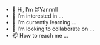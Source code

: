- 👋 Hi, I’m @Yannnll
- 👀 I’m interested in ...
- 🌱 I’m currently learning ...
- 💞️ I’m looking to collaborate on ...
- 📫 How to reach me ...

<!---
Yannnll/Yannnll is a ✨ special ✨ repository because its `README.md` (this file) appears on your GitHub profile.
You can click the Preview link to take a look at your changes.
--->
